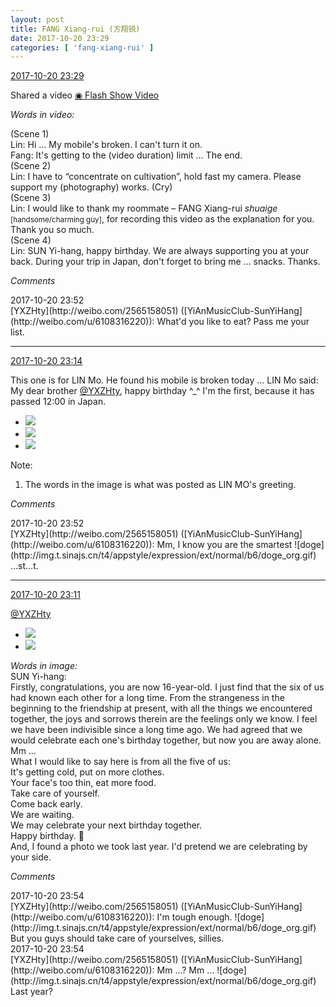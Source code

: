 ```yaml
---
layout: post
title: FANG Xiang-rui (方翔锐)
date: 2017-10-20 23:29
categories: [ 'fang-xiang-rui' ]
---
```


<div class="weibo-info">
  <a href="http://weibo.com/6117583008/FriKFw9Oy">2017-10-20 23:29</a>
</div>

Shared a video [◉ Flash Show Video](http://www.miaopai.com/show/VvDOz~tiP7XdirQnP9ybEb2x1lV7pnvZmCI4bg__.htm)

<!-- more -->

*Words in video:*

(Scene 1)  
Lin: Hi … My mobile's broken. I can't turn it on.  
Fang: It's getting to the (video duration) limit … The end.  
(Scene 2)  
Lin: I have to “concentrate on cultivation”, hold fast my camera. Please support my (photography) works. (Cry)  
(Scene 3)  
Lin: I would like to thank my roommate – FANG Xiang-rui *shuaige* <small>[handsome/charming guy]</small>, for recording this video as the explanation for you. Thank you so much.  
(Scene 4)  
Lin: SUN Yi-hang, happy birthday. We are always supporting you at your back. During your trip in Japan, don't forget to bring me … snacks. Thanks.

*Comments*

<div class="weibo-info">2017-10-20 23:52</div>
[YXZHty](http://weibo.com/2565158051) ([YiAnMusicClub-SunYiHang](http://weibo.com/u/6108316220)): What'd you like to eat? Pass me your list.

---

<div class="weibo-info">
  <a href="http://weibo.com/6117583008/FriEmD73C">2017-10-20 23:14</a>
</div>

This one is for LIN Mo. He found his mobile is broken today … LIN Mo said: My dear brother [@YXZHty](http://weibo.com/2565158051), happy birthday ^_^ I'm the first, because it has passed 12:00 in Japan.

<ul class="weibo-pic-list-1">
  <li class="weibo-pic">
    <a href="http://wx4.sinaimg.cn/mw690/006G0KNGgy1fkp49uj2nkj31sg23vu0z.jpg"><img src="//wx4.sinaimg.cn/thumb150/006G0KNGgy1fkp49uj2nkj31sg23vu0z.jpg" /></a>
  </li>
  <li class="weibo-pic">
    <a href="http://wx3.sinaimg.cn/mw690/006G0KNGgy1fkp49wtp7gj32c02c04qp.jpg"><img src="//wx3.sinaimg.cn/thumb150/006G0KNGgy1fkp49wtp7gj32c02c04qp.jpg" /></a>
  </li>
  <li class="weibo-pic">
    <a href="http://wx1.sinaimg.cn/mw690/006G0KNGgy1fkp49s92u4j30ku112jv8.jpg"><img src="//wx1.sinaimg.cn/thumb150/006G0KNGgy1fkp49s92u4j30ku112jv8.jpg" /></a>
  </li>
</ul>

Note:
1. The words in the image is what was posted as LIN MO's greeting.

*Comments*

<div class="weibo-info">2017-10-20 23:52</div>
[YXZHty](http://weibo.com/2565158051) ([YiAnMusicClub-SunYiHang](http://weibo.com/u/6108316220)): Mm, I know you are the smartest ![doge](http://img.t.sinajs.cn/t4/appstyle/expression/ext/normal/b6/doge_org.gif) …st…t.

---

<div class="weibo-info">
  <a href="http://weibo.com/6117583008/FriDjieeX">2017-10-20 23:11</a>
</div>

[@YXZHty](http://weibo.com/2565158051)

<ul class="weibo-pic-list-1">
  <li class="weibo-pic">
    <a href="http://wx2.sinaimg.cn/mw690/006G0KNGgy1fkp45ut1i0j30ku0vztg1.jpg"><img src="//wx2.sinaimg.cn/thumb150/006G0KNGgy1fkp45ut1i0j30ku0vztg1.jpg" /></a>
  </li>
  <li class="weibo-pic">
    <a href="http://wx4.sinaimg.cn/mw690/006G0KNGgy1fkp46wgdw0j313a0qojxe.jpg"><img src="//wx4.sinaimg.cn/thumb150/006G0KNGgy1fkp46wgdw0j313a0qojxe.jpg" /></a>
  </li>
</ul>

*Words in image:*  
SUN Yi-hang:  
Firstly, congratulations, you are now 16-year-old. I just find that the six of us had known each other for a long time. From the strangeness in the beginning to the friendship at present, with all the things we encountered together, the joys and sorrows therein are the feelings only we know. I feel we have been indivisible since a long time ago. We had agreed that we would celebrate each one's birthday together, but now you are away alone. Mm …  
What I would like to say here is from all the five of us:  
It's getting cold, put on more clothes.  
Your face's too thin, eat more food.  
Take care of yourself.  
Come back early.  
We are waiting.  
We may celebrate your next birthday together.  
Happy birthday. :gift:  
And, I found a photo we took last year. I'd pretend we are celebrating by your side.

*Comments*

<div class="weibo-info">2017-10-20 23:54</div>
[YXZHty](http://weibo.com/2565158051) ([YiAnMusicClub-SunYiHang](http://weibo.com/u/6108316220)): I'm tough enough. ![doge](http://img.t.sinajs.cn/t4/appstyle/expression/ext/normal/b6/doge_org.gif) But you guys should take care of yourselves, sillies.

<div class="weibo-info">2017-10-20 23:54</div>
[YXZHty](http://weibo.com/2565158051) ([YiAnMusicClub-SunYiHang](http://weibo.com/u/6108316220)): Mm …? Mm … ![doge](http://img.t.sinajs.cn/t4/appstyle/expression/ext/normal/b6/doge_org.gif) Last year?
